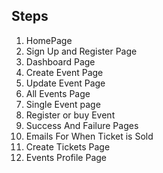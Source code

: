 ## Steps

1. HomePage
2. Sign Up and Register Page
3. Dashboard Page
4. Create Event Page
5. Update Event Page
6. All Events Page
7. Single Event page
8. Register or buy Event
9. Success And Failure Pages
10. Emails For When Ticket is Sold
11. Create Tickets Page
12. Events Profile Page
